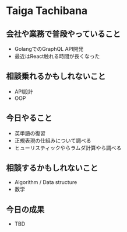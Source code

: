 # Taiga Tachibana

## 会社や業務で普段やっていること

- GolangでのGraphQL API開発
- 最近はReact触れる時間が長くなった

## 相談乗れるかもしれないこと

- API設計
- OOP

## 今日やること

- 英単語の復習
- 正規表現の仕組みについて調べる
- ヒューリスティックやらラムダ計算やら調べる

## 相談するかもしれないこと

- Algorithm / Data structure
- 数学

## 今日の成果

- TBD
